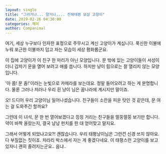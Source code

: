 ```yaml
---
layout: single
title: "그러거나... 말거나.... 천해태평 보살 고양이"
date: 2019-02-26 04:30:00
categories: 재미
author: Companimal
---
```


여기, 세상 누구보다 인자한 표정으로 주무시고 계신 고양이가 계십니다. 푹신한 이불에 누워 포근한 이불까지 덥고 자는 모습이 세상 평화롭군요.

이 집에 고양이가 이 친구 한 마리가 아닌 모양입니다. 문 밖에 있는 고양이들이 서성이더니 갑자기 문을 열어 보려고 애를 씁니다. 하지만 냥이 힘으로는 잘 열리지 않는 모양입니다.

'아 쫌! 문 좀!'이라는 눈빛으로 카메라를 보는데요. 정말 들어오려고 하는 게 분명합니다. 물론 그러나 저러나 우리 흰 냥이 님은 꿈나라에 계시지만 말이죠.

오! 드디어 우리 고양이님 일어나셨습니다. 친구들이 소란을 피운 탓인 것 같은데, 문 여는 걸 도와주긴 할까요?

그런데 이 녀석, 문 한 번 열어보겠다고 낑낑 거리는 친구들을 멀뚱멀뚱 보기만 합니다. 약이 바짝 올랐는지, 결국 냥냥 펀치를 한 대 얻어맞고 말지요.

그래서 어떻게 되었냐고요?! 괜찮습니다. 우리 태평냥이님은 그런건 신경 쓰지 않아요. 다 부질없는 짓이죠. 차라리 박스에서 자는 게 좋겠다네요. 이 태평스런 고양이를 보고 있자니 괜히 졸려지는군요.. 음냐..
